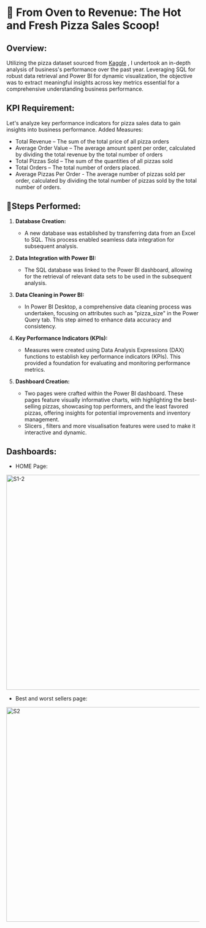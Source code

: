 # 🍕 From Oven to Revenue: The Hot and Fresh Pizza Sales Scoop! 

## Overview:

Utilizing the pizza dataset sourced from [Kaggle](https://www.kaggle.com/datasets/shilongzhuang/pizza-sales/data) , I undertook an in-depth analysis of business's performance over the past year. Leveraging SQL for robust data retrieval and Power BI for dynamic visualization, the objective was to extract meaningful insights across key metrics essential for a comprehensive understanding business performance.

## KPI Requirement:

Let's analyze key performance indicators for pizza sales data to gain insights into business performance. 
Added Measures:
* Total Revenue – The sum of the total price of all pizza orders
* Average Order Value – The average amount spent per order, calculated by dividing the total revenue by the total number of orders
* Total Pizzas Sold – The sum of the quantities of all pizzas sold
* Total Orders – The total number of orders placed.
* Average Pizzas Per Order - The average number of pizzas sold per order, calculated by dividing the total number of pizzas sold by the total number of orders.

## 📝Steps Performed:
1. **Database Creation:**
   - A new database was established by transferring data from an Excel to SQL. This process enabled seamless data integration for subsequent analysis.

2. **Data Integration with Power BI:**
   - The SQL database was linked to the Power BI dashboard, allowing for the retrieval of relevant data sets to be used in the subsequent analysis.

3. **Data Cleaning in Power BI:**
   - In Power BI Desktop, a comprehensive data cleaning process was undertaken, focusing on attributes such as "pizza_size" in the Power Query tab. This step aimed to enhance data accuracy and consistency.

4. **Key Performance Indicators (KPIs):**
   - Measures were created using Data Analysis Expressions (DAX) functions to establish key performance indicators (KPIs). This provided a foundation for evaluating and monitoring performance metrics.

5. **Dashboard Creation:**
   - Two pages were crafted within the Power BI dashboard. These pages feature visually informative charts, with highlighting the best-selling pizzas, showcasing top performers, and the least favored pizzas, offering insights for potential improvements and inventory management.
   - Slicers , filters and more visualisation features were used to make it interactive and dynamic.  


## Dashboards:
* HOME Page:
<img width="561" alt="S1-2" src="https://github.com/VaishnaviDataScientist/Data-Visualization-Projects/assets/146096000/51eee643-b02b-4f97-8ba4-c22e304a7401">

* Best and worst sellers page:

<img width="560" alt="S2" src="https://github.com/VaishnaviDataScientist/Data-Visualization-Projects/assets/146096000/08f4b7ca-09f2-4743-a7d6-b45df5a7de9d">





